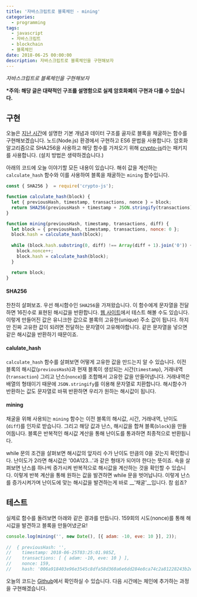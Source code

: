 ```yaml
---
title: '자바스크립트로 블록체인 - mining'
categories:
  - programming
tags:
  - javascript
  - 자바스크립트
  - blockchain
  - 블록체인
date: 2018-06-25 00:00:00
description: 자바스크립트로 블록체인을 구현해보자
---
```

_자바스크립트로 블록체인을 구현해보자_

__\*주의: 해당 글은 대략적인 구조를 설명함으로 실제 암호화폐의 구현과 다를 수 있습니다.__

## 구현

오늘은 [지난 시간](/programming/block-chain-js/)에 설명한 기본 개념과 데이터 구조를 골자로 블록을 채굴하는 함수를 구현해보겠습니다. 노드(Node.js) 환경에서 구현하고 ES6 문법을 사용합니다. 암호화 알고리즘으로 SHA256을 사용하고 해당 함수를 가져오기 위해 [crypto-js](https://www.npmjs.com/package/crypto-js)라는 패키지를 사용합니다. (설치 방법은 생략하겠습니다.) 

아래의 코드에 오늘 이야기할 모든 내용이 있습니다. 해쉬 값을 계산하는 `calculate_hash` 함수와 이를 사용하여 블록을 채굴하는 `mining` 함수입니다.   

```javascript
const { SHA256 }  = require('crypto-js');

function calculate_hash(block) {
  let { previousHash, timestamp, transactions, nonce } = block;
  return SHA256(previousHash + timestamp + JSON.stringify(transactions) + nonce).toString();
}

function mining(previousHash, timestamp, transactions, diff) {
  let block = { previousHash, timestamp, transactions, nonce: 0 };
  block.hash = calculate_hash(block);
  
  while (block.hash.substring(0, diff) !== Array(diff + 1).join('0')) {
    block.nonce++;
    block.hash = calculate_hash(block);
  }

  return block;
}
```

#### SHA256
찬찬히 살펴보죠. 우선 해시함수인 `SHA256`을 가져왔습니다. 이 함수에게 문자열을 전달하면 16진수로 표현된 해시값을 반환합니다. [웹 사이트](https://passwordsgenerator.net/sha256-hash-generator/)에서 테스트 해볼 수도 있습니다. 이렇게 만들어진 값은 유니크한 값으로 블록의 고유한(unique) 주소 값이 됩니다. 하지만 진짜 고유한 값이 되려면 전달하는 문자열이 고유해야합니다. 같은 문자열을 넣으면 같은 해시값을 반환하기 때문이죠.

#### calulate_hash
`calculate_hash` 함수를 살펴보면 어떻게 고유한 값을 만드는지 알 수 있습니다. 이전 블록의 해시값(`previousHash`)과 현재 블록이 생성되는 시간(`timestamp`), 거래내역(`transaction`) 그리고 난스(`nonce`)를 조합해서 고유한 값을 만들어냅니다. 거래내역은 배열의 형태이기 때문에 `JSON.stringify`를 이용해 문자열로 치환합니다. 해시함수가 반환하는 값도 문자열로 바꿔 반환하면 우리가 원하는 해시값이 됩니다.

#### mining
채굴을 위해 사용되는 `mining` 함수는 이전 블록의 해시값, 시간, 거래내역, 난이도(`diff`)를 인자로 받습니다. 그리고 해당 값과 난스, 해시값을 합쳐 블록(`block`)을 만들어둡니다. 블록은 반복적인 해시값 계산을 통해 난이도를 통과하면 최종적으로 반환됩니다.

while 문의 조건을 살펴보면 해시값의 앞자리 수가 난이도 만큼의 0을 갖는지 확인합니다. 난이도가 2라면 해시값은 '00A123...'과 같은 형태가 되어야 한다는 뜻이죠. 속을 살펴보면 난스를 하나씩 증가시켜 반복적으로 해시값을 계산하는 것을 확인할 수 있습니다. 이렇게 반복 계산을 통해 원하는 값을 발견하면 while 문을 벗어납니다. 이렇게 난스를 증가시켜가며 난이도에 맞는 해시값을 발견하는게 바로 __'채굴'__입니다. 참 쉽죠?

## 테스트

실제로 함수를 돌려보면 아래와 같은 결과를 만듭니다. 159회의 시도(nonce)를 통해 해시값을 발견하고 블록을 만들어냈군요!  

```javascript
console.log(mining('', new Date(), [{ adam: -10, eve: 10 }], 2));
 
//  { previousHash: '',
//    timestamp: 2018-06-25T03:25:01.985Z,
//    transactions: [ { adam: -10, eve: 10 } ],
//    nonce: 159,
//    hash: '006a918403e96e3545c8dfa58d360a6e6dd284e8ca74c2a81228243b2e45a1c0' }
```

오늘의 코드는 [Github](https://github.com/joeunha/block-js/blob/master/v01.js)에서 확인하실 수 있습니다. 다음 시간에는 체인에 추가하는 과정을 구현해겠습니다.